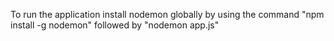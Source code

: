 To run the application install nodemon globally by using the command
"npm install -g nodemon" followed by "nodemon app.js"
